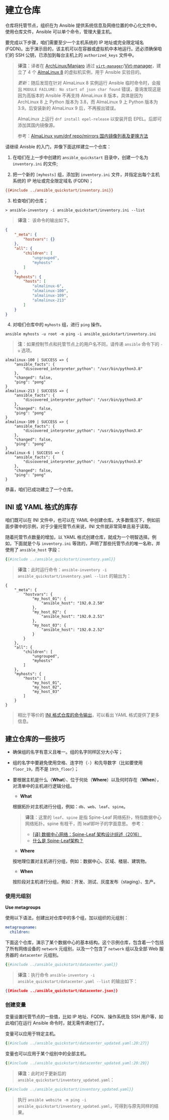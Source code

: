 # 建立仓库

仓库将托管节点，组织在为 Ansible 提供系统信息及网络位置的中心化文件中。使用仓库文件，Ansible 可以单个命令，管理大量主机。

要完成以下步骤，咱们需要至少一个主机系统的 IP 地址或完全限定域名 (FQDN)。出于演示目的，该主机可以在容器或虚拟机中本地运行。还必须确保咱们的 SSH 公钥，已添加到每台主机上的 `authorized_keys` 文件中。

> **译注**：译者在 [ArchLinux/Manjaro](https://manjaro.org/) 通过 [`virt-manager`](https://virt-manager.org/)/[Virt-manager](https://wiki.manjaro.org/index.php/Virt-manager)，建立了 4 个 [AlmaLinux 8](https://almalinux.org/) 的虚拟机实例，用于 Ansible 实验目的。
>
> *更新*：随后发现在针对 AlmaLinux 8 实例运行 Ansible 临时命令时，会报出 `MODULE FAILURE: No start of json char found` 错误，查询发现这是因为高版本的 Ansible 不再支持 AlmaLinux 8 版本，具体是因为 ArchLinux 8 上 Python 版本为 3.8，而 AlmaLinux 9 上 Python 版本为 3.9。后安装新的 AlmaLinux 9 后，不再报出错误。
>
> AlmaLinux 上运行 `dnf install epel-release` 以安装开启 EPEL。后即可添加其国内镜像源。
>
> 参考：[AlmaLinux yum/dnf repo/mirrors 国内镜像列表及更换方法](https://www.cnblogs.com/sysin/p/18256193)


请继续 Anisble 的入门，并像下面这样建立一个仓库：

1. 在咱们在上一步中创建的 `ansible_quickstart` 目录中，创建一个名为 `inventory.ini` 的文件;

2. 把一个新的 `[myhosts]` 组，添加到 `inventory.ini` 文件，并指定出每个主机系统的 IP 地址或完全限定域名 (FQDN)；

```ini
{{#include ../ansible_quickstart/inventory.ini}}
```

3. 检查咱们的仓库；

```console
> ansible-inventory -i ansible_quickstart/inventory.ini --list
```

> **译注**： 该命令的输出如下。

<a name="ini_inventory_list_output"></a>
```json
{
    "_meta": {
        "hostvars": {}
    },
    "all": {
        "children": [
            "ungrouped",
            "myhosts"
        ]
    },
    "myhosts": {
        "hosts": [
            "almalinux-6",
            "almalinux-100",
            "almalinux-109",
            "almalinux-213"
        ]
    }
}
```

4. 对咱们仓库中的 `myhosts` 组，进行 `ping` 操作。

```console
ansible myhosts -u root -m ping -i ansible_quickstart/inventory.ini
```

> **注**：如果控制节点和托管节点上的用户名不同，请传递 `ansible` 命令下的 `-u` 选项。

```console
almalinux-100 | SUCCESS => {
    "ansible_facts": {
        "discovered_interpreter_python": "/usr/bin/python3.8"
    },
    "changed": false,
    "ping": "pong"
}
almalinux-213 | SUCCESS => {
    "ansible_facts": {
        "discovered_interpreter_python": "/usr/bin/python3.8"
    },
    "changed": false,
    "ping": "pong"
}
almalinux-109 | SUCCESS => {
    "ansible_facts": {
        "discovered_interpreter_python": "/usr/bin/python3.8"
    },
    "changed": false,
    "ping": "pong"
}
almalinux-6 | SUCCESS => {
    "ansible_facts": {
        "discovered_interpreter_python": "/usr/bin/python3.8"
    },
    "changed": false,
    "ping": "pong"
}
```

恭喜，咱们已成功建立了一个仓库。


## INI 或 YAML 格式的库存

咱们既可以在 INI 文件中，也可以在 YAML 中创建仓库。大多数情况下，例如前面步骤中的示例，对于少量托管节点来说，INI 文件就非常简单且易于读取。

随着托管节点数量的增加，以 YAML 格式创建仓库，就成为一个明智选择。例如，下面就是个与 `inventory.ini` 等效的，声明了那些托管节点的唯一名称，并使用了 `ansible_host` 字段：

```yaml
{{#include ../ansible_quickstart/inventory.yaml}}
```

> **译注**：此时运行命令：`ansible-inventory -i ansible_quickstart/inventory.yaml --list`
> 的输出为：

```console
{
    "_meta": {
        "hostvars": {
            "my_host_01": {
                "ansible_host": "192.0.2.50"
            },
            "my_host_02": {
                "ansible_host": "192.0.2.51"
            },
            "my_host_03": {
                "ansible_host": "192.0.2.52"
            }
        }
    },
    "all": {
        "children": [
            "ungrouped",
            "myhosts"
        ]
    },
    "myhosts": {
        "hosts": [
            "my_host_01",
            "my_host_02",
            "my_host_03"
        ]
    }
}
```

> 相比于等价的 [INI 格式仓库的命令输出](#ini_inventory_list_output)，可以看出 YAML 格式提供了更多信息。


## 建立仓库的一些技巧

- 确保组的名字有意义且唯一。组的名字同样区分大小写；

- 组的名字中要避免使用空格、连字符（`-`）和先导数字（比如要使用 `floor_19`，而不是 `19th_floor`）；

+ 要根据主机是什么（**What**）、位于何处（**Where**）以及何时存在（**When**），对清单中的主机进行逻辑分组。

    - **What**

    根据拓扑对主机进行分组，例如：`db`、`web`、`leaf`、`spine`。

    > **译注**：这里的 `leaf`、`spine` 是指 Spine-Leaf 网络拓扑，特指数据中心网络拓扑。spine 有枝干，而 leaf即叶子的字面意思。
    > 参考：
    > - [[译] 数据中心网络：Spine-Leaf 架构设计综述（2016）](http://arthurchiao.art/blog/spine-leaf-design-zh/)
    > - [什么是 Spine-Leaf架构？](https://www.arubanetworks.com/zh-hans/faq/what-is-spine-leaf-architecture/)

    - **Where**

    按地理位置对主机进行分组，例如：数据中心、区域、楼层、建筑物。

    - **When**

    按阶段对主机进行分组，例如：开发、测试、灰度发布（staging）、生产。

### 使用元组别

**Use metagroups**

使用以下语法，创建出对仓库中的多个组，加以组织的元组别：

```yaml
metagroupname:
  children:
```

下面这个仓库，演示了某个数据中心的基本结构。这个示例仓库，包含着一个包括了所有网络设备的 `network` 元组别，以及一个包含了 `network` 组以及全部 Web 服务器的 `datacenter` 元组别。

```yaml
{{#include ../ansible_quickstart/datacenter.yaml}}
```

> **译注**：执行命令 `ansible-inventory -i ansible_quickstart/datacenter.yaml --list` 的输出如下：

```json
{{#include ../ansible_quickstart/datacenter.json}}
```

### 创建变量

变量设置托管节点的一些值，比如 IP 地址、FQDN、操作系统及 SSH 用户等，如此咱们在运行 Ansible 命令时，就无需传递他们了。

变量可以应用于特定主机。

```yaml
{{#include ../ansible_quickstart/datacenter_updated.yaml:20:27}}
```

变量也可以应用于某个组别中的全部主机。

```yaml
{{#include ../ansible_quickstart/datacenter_updated.yaml:20:29}}
```

> **译注**：此时对于更新后的 `ansible_quickstart/inventory_updated.yaml`：

```yaml
{{#include ../ansible_quickstart/inventory_updated.yaml}}
```


> 执行 `ansible website -m ping -i ansible_quickstart/inventory_updated.yaml`，可得到与原先同样的结果。
